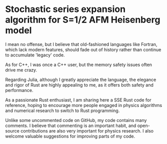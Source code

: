 # Stochastic series expansion algorithm for S=1/2 AFM Heisenberg model
I mean no offense, but I believe that old-fashioned languages like Fortran, which lack modern features, should fade out of history rather than continue to accumulate 'legacy' code. 

As for C++, I was once a C++ user, but the memory safety issues often drive me crazy. 

Regarding Julia, although I greatly appreciate the language, the elegance and rigor of Rust are highly appealing to me, as it offers both safety and performance. 

As a passionate Rust enthusiast, I am sharing here a SSE Rust code for reference, hoping to encourage more people engaged in physics algorithms and numerical research to switch to Rust programming. 

Unlike some uncommented code on GitHub, my code contains many comments. I believe that commenting is an important habit, and open-source contributions are also very important for physics research. I also welcome valuable suggestions for improving parts of my code.
